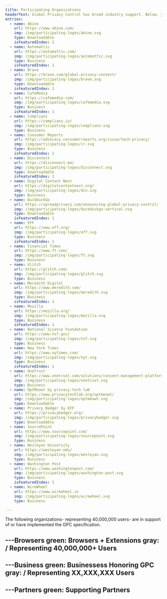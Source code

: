 ```yaml
---
title: Participating Organizations
headerText: Global Privacy Control has broad industry support. Below, you’ll find browsers and extensions which send the GPC signal, businesses that honor GPC and other supporting partners involved in the creating the specification.
entries:
  - name: Abine
    url: https://www.abine.com/
    img: /img/participating-logos/abine.svg
    type: Downloadable
    isFeaturedIndex: 1
  - name: Automattic
    url: https://automattic.com/
    img: /img/participating-logos/automattic.svg
    type: Business
    isFeaturedIndex: 1
  - name: Brave
    url: https://brave.com/global-privacy-content/
    img: /img/participating-logos/brave.svg
    type: Downloadable
    isFeaturedIndex: 1
  - name: CafeMedia
    url: https://cafemedia.com/
    img: /img/participating-logos/cafemedia.svg
    type: Business
    isFeaturedIndex: 1
  - name: Complianz
    url: https://complianz.io/
    img: /img/participating-logos/complianz.svg
    type: Business
  - name: Consumer Reports
    url: https://advocacy.consumerreports.org/issue/tech-privacy/
    img: /img/participating-logos/cr.svg
    type: Business
    isFeaturedIndex: 1
  - name: Disconnect
    url: https://disconnect.me/
    img: /img/participating-logos/disconnect.svg
    type: Downloadable
    isFeaturedIndex: 1
  - name: Digital Content Next
    url: https://digitalcontentnext.org/
    img: /img/participating-logos/dcn.svg
    type: Business
  - name: DuckDuckGo
    url: https://spreadprivacy.com/announcing-global-privacy-control/
    img: /img/participating-logos/duckduckgo-vertical.svg
    type: Downloadable
    isFeaturedIndex: 1
  - name: EFF
    url: https://www.eff.org/
    img: /img/participating-logos/eff.svg
    type: Business
    isFeaturedIndex: 1
  - name: Financial Times
    url: https://www.ft.com/
    img: /img/participating-logos/ft.svg
    type: Business
  - name: Glitch
    url: https://glitch.com/
    img: /img/participating-logos/glitch.svg
    type: Business
  - name: Meredith Digital
    url: https://www.meredith.com/
    img: /img/participating-logos/meredith.svg
    type: Business
    isFeaturedIndex: 1
  - name: Mozilla
    url: https://mozilla.org/
    img: /img/participating-logos/mozilla.svg
    type: Business
    isFeaturedIndex: 1
  - name: National Science Foundation
    url: https://www.nsf.gov/
    img: /img/participating-logos/nsf.svg
    type: Business
  - name: New York Times
    url: https://www.nytimes.com/
    img: /img/participating-logos/nyt.svg
    type: Business
    isFeaturedIndex: 1
  - name: OneTrust
    url: https://www.onetrust.com/solutions/consent-management-platform/
    img: /img/participating-logos/onetrust.svg
    type: Business
  - name: OptMeowt by privacy-tech-lab
    url: https://www.privacytechlab.org/optmeowt/
    img: /img/participating-logos/optmeowt.svg
    type: Downloadable
  - name: Privacy Badger by EFF
    url: https://privacybadger.org/
    img: /img/participating-logos/privacybadger.svg
    type: Downloadable
  - name: SourcePoint
    url: https://www.sourcepoint.com/
    img: /img/participating-logos/sourcepoint.svg
    type: Business
  - name: Wesleyan University
    url: https://wesleyan.edu/
    img: /img/participating-logos/wesleyan.svg
    type: Business
  - name: Washington Post
    url: https://www.washingtonpost.com/
    img: /img/participating-logos/washington-post.svg
    type: Business
    isFeaturedIndex: 1
  - name: WireWheel
    url: https://www.wirewheel.io
    img: /img/participating-logos/wirewheel.svg
    type: Business

---
```


The following organizations- representing 40,000,000 users- are in support of or have implemented the GPC specification.

---Browsers
green: Browsers + Extensions 
gray:  / Representing 40,000,000+ Users
---

---Business
green: Businessess Honoring GPC 
gray:  / Representing XX,XXX,XXX Users
---

---Partners
green: Supporting Partners
---

